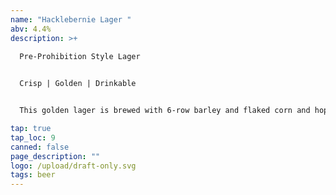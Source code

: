 ```yaml
---
name: "Hacklebernie Lager "
abv: 4.4%
description: >+
  
  Pre-Prohibition Style Lager 


  Crisp | Golden | Drinkable 


  This golden lager is brewed with 6-row barley and flaked corn and hopped with Cascade hops and single decocted. It is lagered for over 3 weeks. It is a very crisp and refreshing beer.

tap: true
tap_loc: 9
canned: false
page_description: ""
logo: /upload/draft-only.svg
tags: beer
---
```

